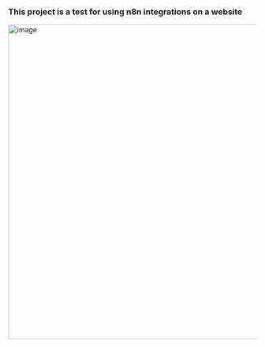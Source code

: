### This project is a test for using n8n integrations on a website

<img width="1005" height="640" alt="image" src="https://github.com/user-attachments/assets/487706bd-c3a3-4970-83bf-172218370967" />
